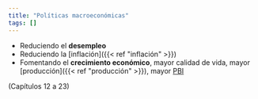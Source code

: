 ```yaml
---
title: "Políticas macroeconómicas"
tags: []
---
```

- Reduciendo el **desempleo**
- Reduciendo la [inflación]({{< ref "inflación" >}})
- Fomentando el **crecimiento económico**, mayor calidad de vida, mayor [producción]({{< ref "producción" >}}), mayor [PBI](#)

(Capítulos 12 a 23)